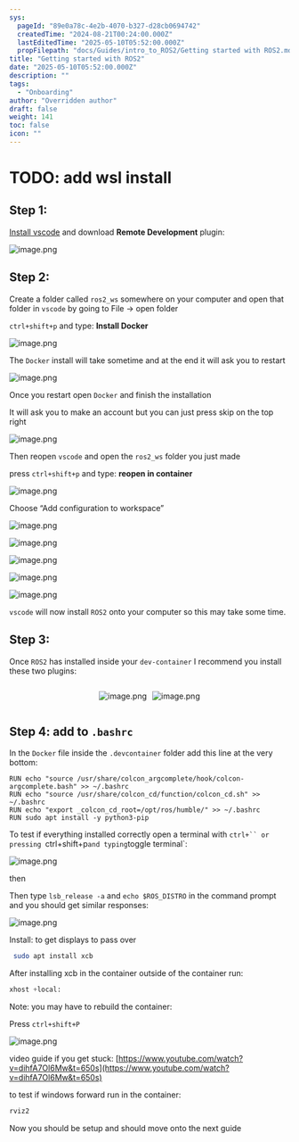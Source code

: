 ```yaml
---
sys:
  pageId: "89e0a78c-4e2b-4070-b327-d28cb0694742"
  createdTime: "2024-08-21T00:24:00.000Z"
  lastEditedTime: "2025-05-10T05:52:00.000Z"
  propFilepath: "docs/Guides/intro_to_ROS2/Getting started with ROS2.md"
title: "Getting started with ROS2"
date: "2025-05-10T05:52:00.000Z"
description: ""
tags:
  - "Onboarding"
author: "Overridden author"
draft: false
weight: 141
toc: false
icon: ""
---
```


# TODO: add wsl install

## Step 1:

[Install vscode](https://code.visualstudio.com/download) and download **Remote Development** plugin:

![image.png](https://prod-files-secure.s3.us-west-2.amazonaws.com/d518164a-d88e-44d1-a4ee-3adb3bd8bce0/efb52993-1881-4a40-b95e-6f020334f022/image.png?X-Amz-Algorithm=AWS4-HMAC-SHA256&X-Amz-Content-Sha256=UNSIGNED-PAYLOAD&X-Amz-Credential=ASIAZI2LB466QT56VHC7%2F20250622%2Fus-west-2%2Fs3%2Faws4_request&X-Amz-Date=20250622T210729Z&X-Amz-Expires=3600&X-Amz-Security-Token=IQoJb3JpZ2luX2VjEAwaCXVzLXdlc3QtMiJGMEQCIAfw3kwojn9stcO6Ui%2BdyFE%2FJM%2FcR%2Freg%2BTHXdj%2FyY%2BvAiAOTxHyLLflmyM4mI6ZCRAIjrTr0ngPJtaInekouLFS%2BiqIBAj1%2F%2F%2F%2F%2F%2F%2F%2F%2F%2F8BEAAaDDYzNzQyMzE4MzgwNSIMBa6cd24hQ7cWVxzYKtwDqguPS81T2qmXxYfLwkl2f46eWdu7Evi3C3kaOdiy%2FjTzm2dGdb52m6tAvfOfkSvZVOP%2BAqF%2BxeIh8SmonhRWd3ipExwjD%2BY8uVmibMAw6vhn59jw3VhbqItAs9dRS5i9Iyn52dvJ4fQpagyF6FyUd14SJ8%2FDgGnTIO6yYZ3SoWuRaYb9P47%2FeVnbF2tAUxkWGVxNuxzQlLkxXE2bY9KAHEAT0HGmxU5LQvclCji9plFaXrAYNpKE%2Famy%2BS0DiHTAugs30kj2MwhTtIMCl79Cgi3AyFXBHDUPTS1BHZIw98vSYKJQiASWPf9MVxaj6ebkhVJueHg2LCfQ9L0APTPT9Krh6yAxT%2Fz44FhhO9UUwUDiALPBDTtIGTntNPe%2FneOc2zPVJSj3TnSktVn85pwe6Ikkn%2Bymr6196xx0u5oRoZ%2Bq7mRbEfjRS03j4kDPeXT%2Bk6iPEnx5PcnR7x0txZDZcRqidlSeH%2F%2F1Q2I%2Fi99khFkqAO2FW8LHO864s%2BTP8D9MWdc6CVSF3ukMcmgkkzeqgxVpo5RSdEOa0VAUsJOJT5SHd%2FdEwjh0s%2FpxiWuMQb65B1EAUFO%2Fs%2FR2%2BPo7%2FePMeEHIXNLT%2Bbjx6VkEP2Z6sYPHhxlAtEBJ92bCEPEw2cfhwgY6pgFW4sxchAFzX5UNcE2MOIM0Hhn12APQ4BWKZEj%2BwjHL4LeLO8TyUNqLA7apae2RnmhSO7zWJVuOHXPM5wkLK7bCV85Gxih3FaXZxXr6M6s4m4GV2reIxxn6f2XdzqbA%2Bds1NkaoVmiQkLUtpbfxjavSfwxGKMX8%2B9UONUDcGSywqfRe%2BX6h76lafYBLb4iHIjsY0Z5Qp9am6b3h%2BPRtujSshnZmrzTb&X-Amz-Signature=a73a639318be7b63425dd683aaacd2c084de321ebbbb3849479cdfc8d90948c4&X-Amz-SignedHeaders=host&x-amz-checksum-mode=ENABLED&x-id=GetObject)

## Step 2:

Create a folder called `ros2_ws` somewhere on your computer and open that folder in `vscode` by going to File → open folder 

`ctrl+shift+p` and type: **Install Docker**

![image.png](https://prod-files-secure.s3.us-west-2.amazonaws.com/d518164a-d88e-44d1-a4ee-3adb3bd8bce0/2269dc0e-1cd5-47ff-bceb-c04ad9b2eab0/image.png?X-Amz-Algorithm=AWS4-HMAC-SHA256&X-Amz-Content-Sha256=UNSIGNED-PAYLOAD&X-Amz-Credential=ASIAZI2LB466QT56VHC7%2F20250622%2Fus-west-2%2Fs3%2Faws4_request&X-Amz-Date=20250622T210729Z&X-Amz-Expires=3600&X-Amz-Security-Token=IQoJb3JpZ2luX2VjEAwaCXVzLXdlc3QtMiJGMEQCIAfw3kwojn9stcO6Ui%2BdyFE%2FJM%2FcR%2Freg%2BTHXdj%2FyY%2BvAiAOTxHyLLflmyM4mI6ZCRAIjrTr0ngPJtaInekouLFS%2BiqIBAj1%2F%2F%2F%2F%2F%2F%2F%2F%2F%2F8BEAAaDDYzNzQyMzE4MzgwNSIMBa6cd24hQ7cWVxzYKtwDqguPS81T2qmXxYfLwkl2f46eWdu7Evi3C3kaOdiy%2FjTzm2dGdb52m6tAvfOfkSvZVOP%2BAqF%2BxeIh8SmonhRWd3ipExwjD%2BY8uVmibMAw6vhn59jw3VhbqItAs9dRS5i9Iyn52dvJ4fQpagyF6FyUd14SJ8%2FDgGnTIO6yYZ3SoWuRaYb9P47%2FeVnbF2tAUxkWGVxNuxzQlLkxXE2bY9KAHEAT0HGmxU5LQvclCji9plFaXrAYNpKE%2Famy%2BS0DiHTAugs30kj2MwhTtIMCl79Cgi3AyFXBHDUPTS1BHZIw98vSYKJQiASWPf9MVxaj6ebkhVJueHg2LCfQ9L0APTPT9Krh6yAxT%2Fz44FhhO9UUwUDiALPBDTtIGTntNPe%2FneOc2zPVJSj3TnSktVn85pwe6Ikkn%2Bymr6196xx0u5oRoZ%2Bq7mRbEfjRS03j4kDPeXT%2Bk6iPEnx5PcnR7x0txZDZcRqidlSeH%2F%2F1Q2I%2Fi99khFkqAO2FW8LHO864s%2BTP8D9MWdc6CVSF3ukMcmgkkzeqgxVpo5RSdEOa0VAUsJOJT5SHd%2FdEwjh0s%2FpxiWuMQb65B1EAUFO%2Fs%2FR2%2BPo7%2FePMeEHIXNLT%2Bbjx6VkEP2Z6sYPHhxlAtEBJ92bCEPEw2cfhwgY6pgFW4sxchAFzX5UNcE2MOIM0Hhn12APQ4BWKZEj%2BwjHL4LeLO8TyUNqLA7apae2RnmhSO7zWJVuOHXPM5wkLK7bCV85Gxih3FaXZxXr6M6s4m4GV2reIxxn6f2XdzqbA%2Bds1NkaoVmiQkLUtpbfxjavSfwxGKMX8%2B9UONUDcGSywqfRe%2BX6h76lafYBLb4iHIjsY0Z5Qp9am6b3h%2BPRtujSshnZmrzTb&X-Amz-Signature=455cf39808752ccfaef3c8517c39976ae42e5fd0d82f9fcf7315a6baf82552a9&X-Amz-SignedHeaders=host&x-amz-checksum-mode=ENABLED&x-id=GetObject)

The `Docker` install will take sometime and at the end it will ask you to restart

![image.png](https://prod-files-secure.s3.us-west-2.amazonaws.com/d518164a-d88e-44d1-a4ee-3adb3bd8bce0/ed233f78-be33-4b1f-b89c-9c346c0e961e/image.png?X-Amz-Algorithm=AWS4-HMAC-SHA256&X-Amz-Content-Sha256=UNSIGNED-PAYLOAD&X-Amz-Credential=ASIAZI2LB466QT56VHC7%2F20250622%2Fus-west-2%2Fs3%2Faws4_request&X-Amz-Date=20250622T210729Z&X-Amz-Expires=3600&X-Amz-Security-Token=IQoJb3JpZ2luX2VjEAwaCXVzLXdlc3QtMiJGMEQCIAfw3kwojn9stcO6Ui%2BdyFE%2FJM%2FcR%2Freg%2BTHXdj%2FyY%2BvAiAOTxHyLLflmyM4mI6ZCRAIjrTr0ngPJtaInekouLFS%2BiqIBAj1%2F%2F%2F%2F%2F%2F%2F%2F%2F%2F8BEAAaDDYzNzQyMzE4MzgwNSIMBa6cd24hQ7cWVxzYKtwDqguPS81T2qmXxYfLwkl2f46eWdu7Evi3C3kaOdiy%2FjTzm2dGdb52m6tAvfOfkSvZVOP%2BAqF%2BxeIh8SmonhRWd3ipExwjD%2BY8uVmibMAw6vhn59jw3VhbqItAs9dRS5i9Iyn52dvJ4fQpagyF6FyUd14SJ8%2FDgGnTIO6yYZ3SoWuRaYb9P47%2FeVnbF2tAUxkWGVxNuxzQlLkxXE2bY9KAHEAT0HGmxU5LQvclCji9plFaXrAYNpKE%2Famy%2BS0DiHTAugs30kj2MwhTtIMCl79Cgi3AyFXBHDUPTS1BHZIw98vSYKJQiASWPf9MVxaj6ebkhVJueHg2LCfQ9L0APTPT9Krh6yAxT%2Fz44FhhO9UUwUDiALPBDTtIGTntNPe%2FneOc2zPVJSj3TnSktVn85pwe6Ikkn%2Bymr6196xx0u5oRoZ%2Bq7mRbEfjRS03j4kDPeXT%2Bk6iPEnx5PcnR7x0txZDZcRqidlSeH%2F%2F1Q2I%2Fi99khFkqAO2FW8LHO864s%2BTP8D9MWdc6CVSF3ukMcmgkkzeqgxVpo5RSdEOa0VAUsJOJT5SHd%2FdEwjh0s%2FpxiWuMQb65B1EAUFO%2Fs%2FR2%2BPo7%2FePMeEHIXNLT%2Bbjx6VkEP2Z6sYPHhxlAtEBJ92bCEPEw2cfhwgY6pgFW4sxchAFzX5UNcE2MOIM0Hhn12APQ4BWKZEj%2BwjHL4LeLO8TyUNqLA7apae2RnmhSO7zWJVuOHXPM5wkLK7bCV85Gxih3FaXZxXr6M6s4m4GV2reIxxn6f2XdzqbA%2Bds1NkaoVmiQkLUtpbfxjavSfwxGKMX8%2B9UONUDcGSywqfRe%2BX6h76lafYBLb4iHIjsY0Z5Qp9am6b3h%2BPRtujSshnZmrzTb&X-Amz-Signature=57f91b0060882baec2bff88986389f27d7eaeba4819782dea9d566b28fb5c452&X-Amz-SignedHeaders=host&x-amz-checksum-mode=ENABLED&x-id=GetObject)

Once you restart open `Docker` and finish the installation

It will ask you to make an account but you can just press skip on the top right

![image.png](https://prod-files-secure.s3.us-west-2.amazonaws.com/d518164a-d88e-44d1-a4ee-3adb3bd8bce0/21010ad9-1659-4fd9-9f59-9932a09b2a3d/image.png?X-Amz-Algorithm=AWS4-HMAC-SHA256&X-Amz-Content-Sha256=UNSIGNED-PAYLOAD&X-Amz-Credential=ASIAZI2LB466QT56VHC7%2F20250622%2Fus-west-2%2Fs3%2Faws4_request&X-Amz-Date=20250622T210729Z&X-Amz-Expires=3600&X-Amz-Security-Token=IQoJb3JpZ2luX2VjEAwaCXVzLXdlc3QtMiJGMEQCIAfw3kwojn9stcO6Ui%2BdyFE%2FJM%2FcR%2Freg%2BTHXdj%2FyY%2BvAiAOTxHyLLflmyM4mI6ZCRAIjrTr0ngPJtaInekouLFS%2BiqIBAj1%2F%2F%2F%2F%2F%2F%2F%2F%2F%2F8BEAAaDDYzNzQyMzE4MzgwNSIMBa6cd24hQ7cWVxzYKtwDqguPS81T2qmXxYfLwkl2f46eWdu7Evi3C3kaOdiy%2FjTzm2dGdb52m6tAvfOfkSvZVOP%2BAqF%2BxeIh8SmonhRWd3ipExwjD%2BY8uVmibMAw6vhn59jw3VhbqItAs9dRS5i9Iyn52dvJ4fQpagyF6FyUd14SJ8%2FDgGnTIO6yYZ3SoWuRaYb9P47%2FeVnbF2tAUxkWGVxNuxzQlLkxXE2bY9KAHEAT0HGmxU5LQvclCji9plFaXrAYNpKE%2Famy%2BS0DiHTAugs30kj2MwhTtIMCl79Cgi3AyFXBHDUPTS1BHZIw98vSYKJQiASWPf9MVxaj6ebkhVJueHg2LCfQ9L0APTPT9Krh6yAxT%2Fz44FhhO9UUwUDiALPBDTtIGTntNPe%2FneOc2zPVJSj3TnSktVn85pwe6Ikkn%2Bymr6196xx0u5oRoZ%2Bq7mRbEfjRS03j4kDPeXT%2Bk6iPEnx5PcnR7x0txZDZcRqidlSeH%2F%2F1Q2I%2Fi99khFkqAO2FW8LHO864s%2BTP8D9MWdc6CVSF3ukMcmgkkzeqgxVpo5RSdEOa0VAUsJOJT5SHd%2FdEwjh0s%2FpxiWuMQb65B1EAUFO%2Fs%2FR2%2BPo7%2FePMeEHIXNLT%2Bbjx6VkEP2Z6sYPHhxlAtEBJ92bCEPEw2cfhwgY6pgFW4sxchAFzX5UNcE2MOIM0Hhn12APQ4BWKZEj%2BwjHL4LeLO8TyUNqLA7apae2RnmhSO7zWJVuOHXPM5wkLK7bCV85Gxih3FaXZxXr6M6s4m4GV2reIxxn6f2XdzqbA%2Bds1NkaoVmiQkLUtpbfxjavSfwxGKMX8%2B9UONUDcGSywqfRe%2BX6h76lafYBLb4iHIjsY0Z5Qp9am6b3h%2BPRtujSshnZmrzTb&X-Amz-Signature=fe34017a596f3169d54ed74aa4aedcd42d40a12cd9b0a9733f4f75382c477c4d&X-Amz-SignedHeaders=host&x-amz-checksum-mode=ENABLED&x-id=GetObject)

Then reopen `vscode` and open the `ros2_ws` folder you just made

press `ctrl+shift+p` and type: **reopen in container**

![image.png](https://prod-files-secure.s3.us-west-2.amazonaws.com/d518164a-d88e-44d1-a4ee-3adb3bd8bce0/4e93b8c2-41ad-488c-8095-c74205196118/image.png?X-Amz-Algorithm=AWS4-HMAC-SHA256&X-Amz-Content-Sha256=UNSIGNED-PAYLOAD&X-Amz-Credential=ASIAZI2LB466QT56VHC7%2F20250622%2Fus-west-2%2Fs3%2Faws4_request&X-Amz-Date=20250622T210729Z&X-Amz-Expires=3600&X-Amz-Security-Token=IQoJb3JpZ2luX2VjEAwaCXVzLXdlc3QtMiJGMEQCIAfw3kwojn9stcO6Ui%2BdyFE%2FJM%2FcR%2Freg%2BTHXdj%2FyY%2BvAiAOTxHyLLflmyM4mI6ZCRAIjrTr0ngPJtaInekouLFS%2BiqIBAj1%2F%2F%2F%2F%2F%2F%2F%2F%2F%2F8BEAAaDDYzNzQyMzE4MzgwNSIMBa6cd24hQ7cWVxzYKtwDqguPS81T2qmXxYfLwkl2f46eWdu7Evi3C3kaOdiy%2FjTzm2dGdb52m6tAvfOfkSvZVOP%2BAqF%2BxeIh8SmonhRWd3ipExwjD%2BY8uVmibMAw6vhn59jw3VhbqItAs9dRS5i9Iyn52dvJ4fQpagyF6FyUd14SJ8%2FDgGnTIO6yYZ3SoWuRaYb9P47%2FeVnbF2tAUxkWGVxNuxzQlLkxXE2bY9KAHEAT0HGmxU5LQvclCji9plFaXrAYNpKE%2Famy%2BS0DiHTAugs30kj2MwhTtIMCl79Cgi3AyFXBHDUPTS1BHZIw98vSYKJQiASWPf9MVxaj6ebkhVJueHg2LCfQ9L0APTPT9Krh6yAxT%2Fz44FhhO9UUwUDiALPBDTtIGTntNPe%2FneOc2zPVJSj3TnSktVn85pwe6Ikkn%2Bymr6196xx0u5oRoZ%2Bq7mRbEfjRS03j4kDPeXT%2Bk6iPEnx5PcnR7x0txZDZcRqidlSeH%2F%2F1Q2I%2Fi99khFkqAO2FW8LHO864s%2BTP8D9MWdc6CVSF3ukMcmgkkzeqgxVpo5RSdEOa0VAUsJOJT5SHd%2FdEwjh0s%2FpxiWuMQb65B1EAUFO%2Fs%2FR2%2BPo7%2FePMeEHIXNLT%2Bbjx6VkEP2Z6sYPHhxlAtEBJ92bCEPEw2cfhwgY6pgFW4sxchAFzX5UNcE2MOIM0Hhn12APQ4BWKZEj%2BwjHL4LeLO8TyUNqLA7apae2RnmhSO7zWJVuOHXPM5wkLK7bCV85Gxih3FaXZxXr6M6s4m4GV2reIxxn6f2XdzqbA%2Bds1NkaoVmiQkLUtpbfxjavSfwxGKMX8%2B9UONUDcGSywqfRe%2BX6h76lafYBLb4iHIjsY0Z5Qp9am6b3h%2BPRtujSshnZmrzTb&X-Amz-Signature=88924268797e1960eecf2521acbb2286491981e463b3127c79360ce5afc1ede8&X-Amz-SignedHeaders=host&x-amz-checksum-mode=ENABLED&x-id=GetObject)

Choose “Add configuration to workspace”

![image.png](https://prod-files-secure.s3.us-west-2.amazonaws.com/d518164a-d88e-44d1-a4ee-3adb3bd8bce0/9560b282-5060-4989-ba37-97e7b2c22476/image.png?X-Amz-Algorithm=AWS4-HMAC-SHA256&X-Amz-Content-Sha256=UNSIGNED-PAYLOAD&X-Amz-Credential=ASIAZI2LB466QT56VHC7%2F20250622%2Fus-west-2%2Fs3%2Faws4_request&X-Amz-Date=20250622T210729Z&X-Amz-Expires=3600&X-Amz-Security-Token=IQoJb3JpZ2luX2VjEAwaCXVzLXdlc3QtMiJGMEQCIAfw3kwojn9stcO6Ui%2BdyFE%2FJM%2FcR%2Freg%2BTHXdj%2FyY%2BvAiAOTxHyLLflmyM4mI6ZCRAIjrTr0ngPJtaInekouLFS%2BiqIBAj1%2F%2F%2F%2F%2F%2F%2F%2F%2F%2F8BEAAaDDYzNzQyMzE4MzgwNSIMBa6cd24hQ7cWVxzYKtwDqguPS81T2qmXxYfLwkl2f46eWdu7Evi3C3kaOdiy%2FjTzm2dGdb52m6tAvfOfkSvZVOP%2BAqF%2BxeIh8SmonhRWd3ipExwjD%2BY8uVmibMAw6vhn59jw3VhbqItAs9dRS5i9Iyn52dvJ4fQpagyF6FyUd14SJ8%2FDgGnTIO6yYZ3SoWuRaYb9P47%2FeVnbF2tAUxkWGVxNuxzQlLkxXE2bY9KAHEAT0HGmxU5LQvclCji9plFaXrAYNpKE%2Famy%2BS0DiHTAugs30kj2MwhTtIMCl79Cgi3AyFXBHDUPTS1BHZIw98vSYKJQiASWPf9MVxaj6ebkhVJueHg2LCfQ9L0APTPT9Krh6yAxT%2Fz44FhhO9UUwUDiALPBDTtIGTntNPe%2FneOc2zPVJSj3TnSktVn85pwe6Ikkn%2Bymr6196xx0u5oRoZ%2Bq7mRbEfjRS03j4kDPeXT%2Bk6iPEnx5PcnR7x0txZDZcRqidlSeH%2F%2F1Q2I%2Fi99khFkqAO2FW8LHO864s%2BTP8D9MWdc6CVSF3ukMcmgkkzeqgxVpo5RSdEOa0VAUsJOJT5SHd%2FdEwjh0s%2FpxiWuMQb65B1EAUFO%2Fs%2FR2%2BPo7%2FePMeEHIXNLT%2Bbjx6VkEP2Z6sYPHhxlAtEBJ92bCEPEw2cfhwgY6pgFW4sxchAFzX5UNcE2MOIM0Hhn12APQ4BWKZEj%2BwjHL4LeLO8TyUNqLA7apae2RnmhSO7zWJVuOHXPM5wkLK7bCV85Gxih3FaXZxXr6M6s4m4GV2reIxxn6f2XdzqbA%2Bds1NkaoVmiQkLUtpbfxjavSfwxGKMX8%2B9UONUDcGSywqfRe%2BX6h76lafYBLb4iHIjsY0Z5Qp9am6b3h%2BPRtujSshnZmrzTb&X-Amz-Signature=09c5bde37be9e1e6250ba5d30c6fa4153c8f15e934c4de27a58ec5fb95230ba9&X-Amz-SignedHeaders=host&x-amz-checksum-mode=ENABLED&x-id=GetObject)

![image.png](https://prod-files-secure.s3.us-west-2.amazonaws.com/d518164a-d88e-44d1-a4ee-3adb3bd8bce0/2ee63f81-886b-48e8-a553-dc6e5eac99e4/image.png?X-Amz-Algorithm=AWS4-HMAC-SHA256&X-Amz-Content-Sha256=UNSIGNED-PAYLOAD&X-Amz-Credential=ASIAZI2LB466QT56VHC7%2F20250622%2Fus-west-2%2Fs3%2Faws4_request&X-Amz-Date=20250622T210729Z&X-Amz-Expires=3600&X-Amz-Security-Token=IQoJb3JpZ2luX2VjEAwaCXVzLXdlc3QtMiJGMEQCIAfw3kwojn9stcO6Ui%2BdyFE%2FJM%2FcR%2Freg%2BTHXdj%2FyY%2BvAiAOTxHyLLflmyM4mI6ZCRAIjrTr0ngPJtaInekouLFS%2BiqIBAj1%2F%2F%2F%2F%2F%2F%2F%2F%2F%2F8BEAAaDDYzNzQyMzE4MzgwNSIMBa6cd24hQ7cWVxzYKtwDqguPS81T2qmXxYfLwkl2f46eWdu7Evi3C3kaOdiy%2FjTzm2dGdb52m6tAvfOfkSvZVOP%2BAqF%2BxeIh8SmonhRWd3ipExwjD%2BY8uVmibMAw6vhn59jw3VhbqItAs9dRS5i9Iyn52dvJ4fQpagyF6FyUd14SJ8%2FDgGnTIO6yYZ3SoWuRaYb9P47%2FeVnbF2tAUxkWGVxNuxzQlLkxXE2bY9KAHEAT0HGmxU5LQvclCji9plFaXrAYNpKE%2Famy%2BS0DiHTAugs30kj2MwhTtIMCl79Cgi3AyFXBHDUPTS1BHZIw98vSYKJQiASWPf9MVxaj6ebkhVJueHg2LCfQ9L0APTPT9Krh6yAxT%2Fz44FhhO9UUwUDiALPBDTtIGTntNPe%2FneOc2zPVJSj3TnSktVn85pwe6Ikkn%2Bymr6196xx0u5oRoZ%2Bq7mRbEfjRS03j4kDPeXT%2Bk6iPEnx5PcnR7x0txZDZcRqidlSeH%2F%2F1Q2I%2Fi99khFkqAO2FW8LHO864s%2BTP8D9MWdc6CVSF3ukMcmgkkzeqgxVpo5RSdEOa0VAUsJOJT5SHd%2FdEwjh0s%2FpxiWuMQb65B1EAUFO%2Fs%2FR2%2BPo7%2FePMeEHIXNLT%2Bbjx6VkEP2Z6sYPHhxlAtEBJ92bCEPEw2cfhwgY6pgFW4sxchAFzX5UNcE2MOIM0Hhn12APQ4BWKZEj%2BwjHL4LeLO8TyUNqLA7apae2RnmhSO7zWJVuOHXPM5wkLK7bCV85Gxih3FaXZxXr6M6s4m4GV2reIxxn6f2XdzqbA%2Bds1NkaoVmiQkLUtpbfxjavSfwxGKMX8%2B9UONUDcGSywqfRe%2BX6h76lafYBLb4iHIjsY0Z5Qp9am6b3h%2BPRtujSshnZmrzTb&X-Amz-Signature=c9a70b075df1a14cb9bb5d3136b221c9d4a87fe1464dca9cf06c4cbf0ae98303&X-Amz-SignedHeaders=host&x-amz-checksum-mode=ENABLED&x-id=GetObject)

![image.png](https://prod-files-secure.s3.us-west-2.amazonaws.com/d518164a-d88e-44d1-a4ee-3adb3bd8bce0/ae1580b2-b048-407e-aed9-b584224a7a04/image.png?X-Amz-Algorithm=AWS4-HMAC-SHA256&X-Amz-Content-Sha256=UNSIGNED-PAYLOAD&X-Amz-Credential=ASIAZI2LB466QT56VHC7%2F20250622%2Fus-west-2%2Fs3%2Faws4_request&X-Amz-Date=20250622T210729Z&X-Amz-Expires=3600&X-Amz-Security-Token=IQoJb3JpZ2luX2VjEAwaCXVzLXdlc3QtMiJGMEQCIAfw3kwojn9stcO6Ui%2BdyFE%2FJM%2FcR%2Freg%2BTHXdj%2FyY%2BvAiAOTxHyLLflmyM4mI6ZCRAIjrTr0ngPJtaInekouLFS%2BiqIBAj1%2F%2F%2F%2F%2F%2F%2F%2F%2F%2F8BEAAaDDYzNzQyMzE4MzgwNSIMBa6cd24hQ7cWVxzYKtwDqguPS81T2qmXxYfLwkl2f46eWdu7Evi3C3kaOdiy%2FjTzm2dGdb52m6tAvfOfkSvZVOP%2BAqF%2BxeIh8SmonhRWd3ipExwjD%2BY8uVmibMAw6vhn59jw3VhbqItAs9dRS5i9Iyn52dvJ4fQpagyF6FyUd14SJ8%2FDgGnTIO6yYZ3SoWuRaYb9P47%2FeVnbF2tAUxkWGVxNuxzQlLkxXE2bY9KAHEAT0HGmxU5LQvclCji9plFaXrAYNpKE%2Famy%2BS0DiHTAugs30kj2MwhTtIMCl79Cgi3AyFXBHDUPTS1BHZIw98vSYKJQiASWPf9MVxaj6ebkhVJueHg2LCfQ9L0APTPT9Krh6yAxT%2Fz44FhhO9UUwUDiALPBDTtIGTntNPe%2FneOc2zPVJSj3TnSktVn85pwe6Ikkn%2Bymr6196xx0u5oRoZ%2Bq7mRbEfjRS03j4kDPeXT%2Bk6iPEnx5PcnR7x0txZDZcRqidlSeH%2F%2F1Q2I%2Fi99khFkqAO2FW8LHO864s%2BTP8D9MWdc6CVSF3ukMcmgkkzeqgxVpo5RSdEOa0VAUsJOJT5SHd%2FdEwjh0s%2FpxiWuMQb65B1EAUFO%2Fs%2FR2%2BPo7%2FePMeEHIXNLT%2Bbjx6VkEP2Z6sYPHhxlAtEBJ92bCEPEw2cfhwgY6pgFW4sxchAFzX5UNcE2MOIM0Hhn12APQ4BWKZEj%2BwjHL4LeLO8TyUNqLA7apae2RnmhSO7zWJVuOHXPM5wkLK7bCV85Gxih3FaXZxXr6M6s4m4GV2reIxxn6f2XdzqbA%2Bds1NkaoVmiQkLUtpbfxjavSfwxGKMX8%2B9UONUDcGSywqfRe%2BX6h76lafYBLb4iHIjsY0Z5Qp9am6b3h%2BPRtujSshnZmrzTb&X-Amz-Signature=4e62a70acbc09713030013ee71305dd507fec3420090d6cac8c9774f79d1e648&X-Amz-SignedHeaders=host&x-amz-checksum-mode=ENABLED&x-id=GetObject)

![image.png](https://prod-files-secure.s3.us-west-2.amazonaws.com/d518164a-d88e-44d1-a4ee-3adb3bd8bce0/53255b28-f75e-430f-b9e3-c0ac8577e42b/image.png?X-Amz-Algorithm=AWS4-HMAC-SHA256&X-Amz-Content-Sha256=UNSIGNED-PAYLOAD&X-Amz-Credential=ASIAZI2LB466QT56VHC7%2F20250622%2Fus-west-2%2Fs3%2Faws4_request&X-Amz-Date=20250622T210729Z&X-Amz-Expires=3600&X-Amz-Security-Token=IQoJb3JpZ2luX2VjEAwaCXVzLXdlc3QtMiJGMEQCIAfw3kwojn9stcO6Ui%2BdyFE%2FJM%2FcR%2Freg%2BTHXdj%2FyY%2BvAiAOTxHyLLflmyM4mI6ZCRAIjrTr0ngPJtaInekouLFS%2BiqIBAj1%2F%2F%2F%2F%2F%2F%2F%2F%2F%2F8BEAAaDDYzNzQyMzE4MzgwNSIMBa6cd24hQ7cWVxzYKtwDqguPS81T2qmXxYfLwkl2f46eWdu7Evi3C3kaOdiy%2FjTzm2dGdb52m6tAvfOfkSvZVOP%2BAqF%2BxeIh8SmonhRWd3ipExwjD%2BY8uVmibMAw6vhn59jw3VhbqItAs9dRS5i9Iyn52dvJ4fQpagyF6FyUd14SJ8%2FDgGnTIO6yYZ3SoWuRaYb9P47%2FeVnbF2tAUxkWGVxNuxzQlLkxXE2bY9KAHEAT0HGmxU5LQvclCji9plFaXrAYNpKE%2Famy%2BS0DiHTAugs30kj2MwhTtIMCl79Cgi3AyFXBHDUPTS1BHZIw98vSYKJQiASWPf9MVxaj6ebkhVJueHg2LCfQ9L0APTPT9Krh6yAxT%2Fz44FhhO9UUwUDiALPBDTtIGTntNPe%2FneOc2zPVJSj3TnSktVn85pwe6Ikkn%2Bymr6196xx0u5oRoZ%2Bq7mRbEfjRS03j4kDPeXT%2Bk6iPEnx5PcnR7x0txZDZcRqidlSeH%2F%2F1Q2I%2Fi99khFkqAO2FW8LHO864s%2BTP8D9MWdc6CVSF3ukMcmgkkzeqgxVpo5RSdEOa0VAUsJOJT5SHd%2FdEwjh0s%2FpxiWuMQb65B1EAUFO%2Fs%2FR2%2BPo7%2FePMeEHIXNLT%2Bbjx6VkEP2Z6sYPHhxlAtEBJ92bCEPEw2cfhwgY6pgFW4sxchAFzX5UNcE2MOIM0Hhn12APQ4BWKZEj%2BwjHL4LeLO8TyUNqLA7apae2RnmhSO7zWJVuOHXPM5wkLK7bCV85Gxih3FaXZxXr6M6s4m4GV2reIxxn6f2XdzqbA%2Bds1NkaoVmiQkLUtpbfxjavSfwxGKMX8%2B9UONUDcGSywqfRe%2BX6h76lafYBLb4iHIjsY0Z5Qp9am6b3h%2BPRtujSshnZmrzTb&X-Amz-Signature=928e769841bab8fa6bae96fa3e940f13c83c70b61935866cce9899e3bdd10358&X-Amz-SignedHeaders=host&x-amz-checksum-mode=ENABLED&x-id=GetObject)

![image.png](https://prod-files-secure.s3.us-west-2.amazonaws.com/d518164a-d88e-44d1-a4ee-3adb3bd8bce0/7c562767-5af9-4ffb-97d1-327bcdf4ee00/image.png?X-Amz-Algorithm=AWS4-HMAC-SHA256&X-Amz-Content-Sha256=UNSIGNED-PAYLOAD&X-Amz-Credential=ASIAZI2LB466QT56VHC7%2F20250622%2Fus-west-2%2Fs3%2Faws4_request&X-Amz-Date=20250622T210729Z&X-Amz-Expires=3600&X-Amz-Security-Token=IQoJb3JpZ2luX2VjEAwaCXVzLXdlc3QtMiJGMEQCIAfw3kwojn9stcO6Ui%2BdyFE%2FJM%2FcR%2Freg%2BTHXdj%2FyY%2BvAiAOTxHyLLflmyM4mI6ZCRAIjrTr0ngPJtaInekouLFS%2BiqIBAj1%2F%2F%2F%2F%2F%2F%2F%2F%2F%2F8BEAAaDDYzNzQyMzE4MzgwNSIMBa6cd24hQ7cWVxzYKtwDqguPS81T2qmXxYfLwkl2f46eWdu7Evi3C3kaOdiy%2FjTzm2dGdb52m6tAvfOfkSvZVOP%2BAqF%2BxeIh8SmonhRWd3ipExwjD%2BY8uVmibMAw6vhn59jw3VhbqItAs9dRS5i9Iyn52dvJ4fQpagyF6FyUd14SJ8%2FDgGnTIO6yYZ3SoWuRaYb9P47%2FeVnbF2tAUxkWGVxNuxzQlLkxXE2bY9KAHEAT0HGmxU5LQvclCji9plFaXrAYNpKE%2Famy%2BS0DiHTAugs30kj2MwhTtIMCl79Cgi3AyFXBHDUPTS1BHZIw98vSYKJQiASWPf9MVxaj6ebkhVJueHg2LCfQ9L0APTPT9Krh6yAxT%2Fz44FhhO9UUwUDiALPBDTtIGTntNPe%2FneOc2zPVJSj3TnSktVn85pwe6Ikkn%2Bymr6196xx0u5oRoZ%2Bq7mRbEfjRS03j4kDPeXT%2Bk6iPEnx5PcnR7x0txZDZcRqidlSeH%2F%2F1Q2I%2Fi99khFkqAO2FW8LHO864s%2BTP8D9MWdc6CVSF3ukMcmgkkzeqgxVpo5RSdEOa0VAUsJOJT5SHd%2FdEwjh0s%2FpxiWuMQb65B1EAUFO%2Fs%2FR2%2BPo7%2FePMeEHIXNLT%2Bbjx6VkEP2Z6sYPHhxlAtEBJ92bCEPEw2cfhwgY6pgFW4sxchAFzX5UNcE2MOIM0Hhn12APQ4BWKZEj%2BwjHL4LeLO8TyUNqLA7apae2RnmhSO7zWJVuOHXPM5wkLK7bCV85Gxih3FaXZxXr6M6s4m4GV2reIxxn6f2XdzqbA%2Bds1NkaoVmiQkLUtpbfxjavSfwxGKMX8%2B9UONUDcGSywqfRe%2BX6h76lafYBLb4iHIjsY0Z5Qp9am6b3h%2BPRtujSshnZmrzTb&X-Amz-Signature=4e456cfee8053cadde1d45b1a585a707fcba54de423d0af74839e6f8e5240fff&X-Amz-SignedHeaders=host&x-amz-checksum-mode=ENABLED&x-id=GetObject)

`vscode` will now install `ROS2` onto your computer so this may take some time.

## Step 3:

Once `ROS2` has installed inside your `dev-container` I recommend you install these two plugins:

<div style="display: flex;flex-direction: row; column-gap:10px; max-width: 630px;justify-content: center;">
<div>

![image.png](https://prod-files-secure.s3.us-west-2.amazonaws.com/d518164a-d88e-44d1-a4ee-3adb3bd8bce0/3fc3d550-5a54-4ba1-ba6b-faa01cdb7369/image.png?X-Amz-Algorithm=AWS4-HMAC-SHA256&X-Amz-Content-Sha256=UNSIGNED-PAYLOAD&X-Amz-Credential=ASIAZI2LB466X44XBF57%2F20250622%2Fus-west-2%2Fs3%2Faws4_request&X-Amz-Date=20250622T210732Z&X-Amz-Expires=3600&X-Amz-Security-Token=IQoJb3JpZ2luX2VjEAwaCXVzLXdlc3QtMiJHMEUCICnydEwzBSMBMS20hdcomPBO%2F82amLioQNfI2CLMU4vqAiEAl45lxwJWKThhe9ndXQiukuGLxl0kKb%2BEgl3O8MuALn0qiAQI9f%2F%2F%2F%2F%2F%2F%2F%2F%2F%2FARAAGgw2Mzc0MjMxODM4MDUiDMRNKkhwj8xjhh0xNircAwG8jeUO1QtSkT9P9y9gqQx9Ft23EJANsPvI0GczfOLcjWIEytJMS%2BCTA%2Fc38HM7T3PVEQr%2F0vDJiNvApfKzt680LeSWsiyKhb%2BJY9kcW5ElCzggt4K9CviRBWGC6lsgGznIjElrl7QgCiqIMCq4bDdPwkYqNk5q9n2eAB8Ig9B7LPG2tnZTm2M1%2FtNgOeKzKIe8Lc72XO79qokd9hKa9elT9pBWi11813sAX6p4nNxDxnAqXiW4UHlKy8P4s4LitlvuhszhZhNGX9Dpf81GHb0JRKO3%2B%2BDSbFE%2BoilOY6XlwRKfl3oqsECZ0Nj4m7MJVhoO20d%2BjLv7lgSCRxQOYYg207fEpiroqiY6EMjZ7OSz1ZoHLMCGAtvJs0OZoj0EHpDbHrMa4v6KzBA0JxGCXbgBiwK%2BKblezSq1K%2FeD8w6eeMLW4ypYKmYzsx71eiBmZDpmUWG7deGVJe%2BEpfbuheU9jzNvpTvcjogvV5rvsmbvcY9sHwiaaJsuPkOo4nDHZaE1oGPJaQT9EfgG7dwErntyqyMwFck6qWXMGWI0DFkEhOMLRyURlD%2B7R%2FXqts5oYcbteu4u%2FkOsR5%2Bh41xC%2F2jlnb1vJsegTgGHBRX0twS1LH5AZaXA38phwV4eMJ%2FH4cIGOqUBdlCDIDpQAxcRr%2By5OI8RlG68S1qgY%2BezWCbJDFeDlzJHA5UpD7Aj0io632DyNAVAaL8YJA8ulUHxGxunhHNJ1ORG0IRdW%2BPyfymxpzeg4MX0SSDnwZjdvB0Jfz32UnB6j9aO7UYevFYNLc29a1IlxN2BFQw42%2FhvSmfPnAUS%2F0RU6oX%2BCKhNT3AsGHqL%2FtG1URSGm2CLESxCjTv9RqmXtQ2rD%2FIq&X-Amz-Signature=b92197412c101f1023a52cc20278362a9e080759fec83abe1c8cd9a42d932356&X-Amz-SignedHeaders=host&x-amz-checksum-mode=ENABLED&x-id=GetObject)

</div>
<div>

![image.png](https://prod-files-secure.s3.us-west-2.amazonaws.com/d518164a-d88e-44d1-a4ee-3adb3bd8bce0/d994cc66-13c2-4093-a5a3-f84cf4601a82/image.png?X-Amz-Algorithm=AWS4-HMAC-SHA256&X-Amz-Content-Sha256=UNSIGNED-PAYLOAD&X-Amz-Credential=ASIAZI2LB4662BD65VCV%2F20250622%2Fus-west-2%2Fs3%2Faws4_request&X-Amz-Date=20250622T210733Z&X-Amz-Expires=3600&X-Amz-Security-Token=IQoJb3JpZ2luX2VjEA0aCXVzLXdlc3QtMiJGMEQCIFF0J%2FE9O%2Fm5w4TTmEYjdxDc2RQhJO9pRBeIo%2F5pqbv9AiBEyB%2BqDRLIobYYyxu%2FuQWeoIoQ52efKIt7Eme1zkSplSqIBAj2%2F%2F%2F%2F%2F%2F%2F%2F%2F%2F8BEAAaDDYzNzQyMzE4MzgwNSIMbEu%2F0UhrZLRD7bu0KtwDAsBjjdgfAy5a2c3nDLXarGkiobvlh9iGmZXBqdRgml2TeBAsfo6Wqc0eKOf2xBM4QyaJitmfnaP5QB%2FD1p4EHW%2B0Gws%2BD26LVfuyS51BsYlWlt6hLy6N84iIi%2BPCEidneu7cIv4BWdVhzxxM3vcPIFgt%2Fok95cKYeG%2BZXiOSxhKGTnljnDWfk9%2BrQIxMLv9UhHrWCiBtTtHuYCD%2BnHkjxAsOXEUnvhj7t6WH8vD51NARU5vB%2FLwQankozSTkKgMFBV4MDbDusKsHdxE0zKkXXX2zE%2F915c1Al%2F%2FxXxFkhgJrEWYvNyP%2BaKl9kuYyGzjguHlurS2FRWt2gac3rj9Q3rty33o2hXFR63HivlhzspBw0scpsG4Bjmm4ck7SFI7vX7PzDEQLnL5HoNePalJV7w9GxbpYL%2FqGWaFmpHVuqWhByN5oo9v35Lr0EbNDO1qhrAw8tZsV2YG0KEwytuXhr6uW%2BtSCCP261cNS6nSt9AtNG%2B%2BYfFDtZNOA8V%2FMe3rz5bClUbUwHWOuonwsrahNSMnfRJDrln%2BAezhmjLA4TpcfVRYWhAdqVFYPaGuPkXT51uxXDemj53ObU%2B74Id2NCpRUHg0yv%2BmZgnl86mjYaDsgXE3zJVzCBeaV7%2Bkw8drhwgY6pgGIMSW%2BTf2luEfDRtoeS0tOyoRn5Hwrr3zJ9SbHiaIS9rlHEEREytpfloCaI%2BO8r%2F9Y5bOgmQA%2BEsu9d7j6Wnj0x%2FfIhXH%2F4DVAjd9dNq8BW8jptG0oOao4BJu3mN5NXhprOVqOejg3NL8RNQr%2BnzmYtbqr7MxXH7eu62xdSn4aUW%2FpzZgUDlvERfPnzA9oky%2BykFA5RVakPiQ5pbnbTuSA6MK4w3ix&X-Amz-Signature=773a83656dde39abb831d90af0d25f561225b79fcf6bfb3d6dfe3be8dc67ab7a&X-Amz-SignedHeaders=host&x-amz-checksum-mode=ENABLED&x-id=GetObject)

</div>
</div>

## Step 4: add to `.bashrc`

In the `Docker` file inside the `.devcontainer` folder add this line at the very bottom: 

```docker
RUN echo "source /usr/share/colcon_argcomplete/hook/colcon-argcomplete.bash" >> ~/.bashrc
RUN echo "source /usr/share/colcon_cd/function/colcon_cd.sh" >> ~/.bashrc
RUN echo "export _colcon_cd_root=/opt/ros/humble/" >> ~/.bashrc
RUN sudo apt install -y python3-pip 
```

To test if everything installed correctly open a terminal with `ctrl+`` or pressing `ctrl+shift+p` and typing `toggle terminal`:

![image.png](https://prod-files-secure.s3.us-west-2.amazonaws.com/d518164a-d88e-44d1-a4ee-3adb3bd8bce0/6a4943d8-b04e-4c02-9a58-775f3384d1a5/image.png?X-Amz-Algorithm=AWS4-HMAC-SHA256&X-Amz-Content-Sha256=UNSIGNED-PAYLOAD&X-Amz-Credential=ASIAZI2LB466QT56VHC7%2F20250622%2Fus-west-2%2Fs3%2Faws4_request&X-Amz-Date=20250622T210729Z&X-Amz-Expires=3600&X-Amz-Security-Token=IQoJb3JpZ2luX2VjEAwaCXVzLXdlc3QtMiJGMEQCIAfw3kwojn9stcO6Ui%2BdyFE%2FJM%2FcR%2Freg%2BTHXdj%2FyY%2BvAiAOTxHyLLflmyM4mI6ZCRAIjrTr0ngPJtaInekouLFS%2BiqIBAj1%2F%2F%2F%2F%2F%2F%2F%2F%2F%2F8BEAAaDDYzNzQyMzE4MzgwNSIMBa6cd24hQ7cWVxzYKtwDqguPS81T2qmXxYfLwkl2f46eWdu7Evi3C3kaOdiy%2FjTzm2dGdb52m6tAvfOfkSvZVOP%2BAqF%2BxeIh8SmonhRWd3ipExwjD%2BY8uVmibMAw6vhn59jw3VhbqItAs9dRS5i9Iyn52dvJ4fQpagyF6FyUd14SJ8%2FDgGnTIO6yYZ3SoWuRaYb9P47%2FeVnbF2tAUxkWGVxNuxzQlLkxXE2bY9KAHEAT0HGmxU5LQvclCji9plFaXrAYNpKE%2Famy%2BS0DiHTAugs30kj2MwhTtIMCl79Cgi3AyFXBHDUPTS1BHZIw98vSYKJQiASWPf9MVxaj6ebkhVJueHg2LCfQ9L0APTPT9Krh6yAxT%2Fz44FhhO9UUwUDiALPBDTtIGTntNPe%2FneOc2zPVJSj3TnSktVn85pwe6Ikkn%2Bymr6196xx0u5oRoZ%2Bq7mRbEfjRS03j4kDPeXT%2Bk6iPEnx5PcnR7x0txZDZcRqidlSeH%2F%2F1Q2I%2Fi99khFkqAO2FW8LHO864s%2BTP8D9MWdc6CVSF3ukMcmgkkzeqgxVpo5RSdEOa0VAUsJOJT5SHd%2FdEwjh0s%2FpxiWuMQb65B1EAUFO%2Fs%2FR2%2BPo7%2FePMeEHIXNLT%2Bbjx6VkEP2Z6sYPHhxlAtEBJ92bCEPEw2cfhwgY6pgFW4sxchAFzX5UNcE2MOIM0Hhn12APQ4BWKZEj%2BwjHL4LeLO8TyUNqLA7apae2RnmhSO7zWJVuOHXPM5wkLK7bCV85Gxih3FaXZxXr6M6s4m4GV2reIxxn6f2XdzqbA%2Bds1NkaoVmiQkLUtpbfxjavSfwxGKMX8%2B9UONUDcGSywqfRe%2BX6h76lafYBLb4iHIjsY0Z5Qp9am6b3h%2BPRtujSshnZmrzTb&X-Amz-Signature=7e7de79c29a34284d1e77d8aa36f32f0007591f0ef0f3760386cd0e284bc5715&X-Amz-SignedHeaders=host&x-amz-checksum-mode=ENABLED&x-id=GetObject)

then 

Then type `lsb_release -a` and `echo $ROS_DISTRO` in the command prompt and you should get similar responses:

![image.png](https://prod-files-secure.s3.us-west-2.amazonaws.com/d518164a-d88e-44d1-a4ee-3adb3bd8bce0/3e635dec-a805-4e85-8b9e-d000e5b71a4e/image.png?X-Amz-Algorithm=AWS4-HMAC-SHA256&X-Amz-Content-Sha256=UNSIGNED-PAYLOAD&X-Amz-Credential=ASIAZI2LB466QT56VHC7%2F20250622%2Fus-west-2%2Fs3%2Faws4_request&X-Amz-Date=20250622T210729Z&X-Amz-Expires=3600&X-Amz-Security-Token=IQoJb3JpZ2luX2VjEAwaCXVzLXdlc3QtMiJGMEQCIAfw3kwojn9stcO6Ui%2BdyFE%2FJM%2FcR%2Freg%2BTHXdj%2FyY%2BvAiAOTxHyLLflmyM4mI6ZCRAIjrTr0ngPJtaInekouLFS%2BiqIBAj1%2F%2F%2F%2F%2F%2F%2F%2F%2F%2F8BEAAaDDYzNzQyMzE4MzgwNSIMBa6cd24hQ7cWVxzYKtwDqguPS81T2qmXxYfLwkl2f46eWdu7Evi3C3kaOdiy%2FjTzm2dGdb52m6tAvfOfkSvZVOP%2BAqF%2BxeIh8SmonhRWd3ipExwjD%2BY8uVmibMAw6vhn59jw3VhbqItAs9dRS5i9Iyn52dvJ4fQpagyF6FyUd14SJ8%2FDgGnTIO6yYZ3SoWuRaYb9P47%2FeVnbF2tAUxkWGVxNuxzQlLkxXE2bY9KAHEAT0HGmxU5LQvclCji9plFaXrAYNpKE%2Famy%2BS0DiHTAugs30kj2MwhTtIMCl79Cgi3AyFXBHDUPTS1BHZIw98vSYKJQiASWPf9MVxaj6ebkhVJueHg2LCfQ9L0APTPT9Krh6yAxT%2Fz44FhhO9UUwUDiALPBDTtIGTntNPe%2FneOc2zPVJSj3TnSktVn85pwe6Ikkn%2Bymr6196xx0u5oRoZ%2Bq7mRbEfjRS03j4kDPeXT%2Bk6iPEnx5PcnR7x0txZDZcRqidlSeH%2F%2F1Q2I%2Fi99khFkqAO2FW8LHO864s%2BTP8D9MWdc6CVSF3ukMcmgkkzeqgxVpo5RSdEOa0VAUsJOJT5SHd%2FdEwjh0s%2FpxiWuMQb65B1EAUFO%2Fs%2FR2%2BPo7%2FePMeEHIXNLT%2Bbjx6VkEP2Z6sYPHhxlAtEBJ92bCEPEw2cfhwgY6pgFW4sxchAFzX5UNcE2MOIM0Hhn12APQ4BWKZEj%2BwjHL4LeLO8TyUNqLA7apae2RnmhSO7zWJVuOHXPM5wkLK7bCV85Gxih3FaXZxXr6M6s4m4GV2reIxxn6f2XdzqbA%2Bds1NkaoVmiQkLUtpbfxjavSfwxGKMX8%2B9UONUDcGSywqfRe%2BX6h76lafYBLb4iHIjsY0Z5Qp9am6b3h%2BPRtujSshnZmrzTb&X-Amz-Signature=59a4627e1d302994802be816f25cfe95d5b8745bb24526010a088315e813289e&X-Amz-SignedHeaders=host&x-amz-checksum-mode=ENABLED&x-id=GetObject)

Install:  to get displays to pass over

```bash
 sudo apt install xcb
```

After installing xcb in the container outside of the container run:

```python
xhost +local:
```

Note: you may have to rebuild the container:

Press `ctrl+shift+P`

![image.png](https://prod-files-secure.s3.us-west-2.amazonaws.com/d518164a-d88e-44d1-a4ee-3adb3bd8bce0/6c2be660-2618-4c38-9c26-53554f7a0b7b/image.png?X-Amz-Algorithm=AWS4-HMAC-SHA256&X-Amz-Content-Sha256=UNSIGNED-PAYLOAD&X-Amz-Credential=ASIAZI2LB466QT56VHC7%2F20250622%2Fus-west-2%2Fs3%2Faws4_request&X-Amz-Date=20250622T210729Z&X-Amz-Expires=3600&X-Amz-Security-Token=IQoJb3JpZ2luX2VjEAwaCXVzLXdlc3QtMiJGMEQCIAfw3kwojn9stcO6Ui%2BdyFE%2FJM%2FcR%2Freg%2BTHXdj%2FyY%2BvAiAOTxHyLLflmyM4mI6ZCRAIjrTr0ngPJtaInekouLFS%2BiqIBAj1%2F%2F%2F%2F%2F%2F%2F%2F%2F%2F8BEAAaDDYzNzQyMzE4MzgwNSIMBa6cd24hQ7cWVxzYKtwDqguPS81T2qmXxYfLwkl2f46eWdu7Evi3C3kaOdiy%2FjTzm2dGdb52m6tAvfOfkSvZVOP%2BAqF%2BxeIh8SmonhRWd3ipExwjD%2BY8uVmibMAw6vhn59jw3VhbqItAs9dRS5i9Iyn52dvJ4fQpagyF6FyUd14SJ8%2FDgGnTIO6yYZ3SoWuRaYb9P47%2FeVnbF2tAUxkWGVxNuxzQlLkxXE2bY9KAHEAT0HGmxU5LQvclCji9plFaXrAYNpKE%2Famy%2BS0DiHTAugs30kj2MwhTtIMCl79Cgi3AyFXBHDUPTS1BHZIw98vSYKJQiASWPf9MVxaj6ebkhVJueHg2LCfQ9L0APTPT9Krh6yAxT%2Fz44FhhO9UUwUDiALPBDTtIGTntNPe%2FneOc2zPVJSj3TnSktVn85pwe6Ikkn%2Bymr6196xx0u5oRoZ%2Bq7mRbEfjRS03j4kDPeXT%2Bk6iPEnx5PcnR7x0txZDZcRqidlSeH%2F%2F1Q2I%2Fi99khFkqAO2FW8LHO864s%2BTP8D9MWdc6CVSF3ukMcmgkkzeqgxVpo5RSdEOa0VAUsJOJT5SHd%2FdEwjh0s%2FpxiWuMQb65B1EAUFO%2Fs%2FR2%2BPo7%2FePMeEHIXNLT%2Bbjx6VkEP2Z6sYPHhxlAtEBJ92bCEPEw2cfhwgY6pgFW4sxchAFzX5UNcE2MOIM0Hhn12APQ4BWKZEj%2BwjHL4LeLO8TyUNqLA7apae2RnmhSO7zWJVuOHXPM5wkLK7bCV85Gxih3FaXZxXr6M6s4m4GV2reIxxn6f2XdzqbA%2Bds1NkaoVmiQkLUtpbfxjavSfwxGKMX8%2B9UONUDcGSywqfRe%2BX6h76lafYBLb4iHIjsY0Z5Qp9am6b3h%2BPRtujSshnZmrzTb&X-Amz-Signature=2e532f0f403811df5587f5e5fccddcceb6df403e3092d68910ba299ad093bf32&X-Amz-SignedHeaders=host&x-amz-checksum-mode=ENABLED&x-id=GetObject)

video guide if you get stuck: [https://www.youtube.com/watch?v=dihfA7Ol6Mw&t=650s](https://www.youtube.com/watch?v=dihfA7Ol6Mw&t=650s)

to test if windows forward run in the container:

```bash
rviz2
```

Now you should be setup and should move onto the next guide 

